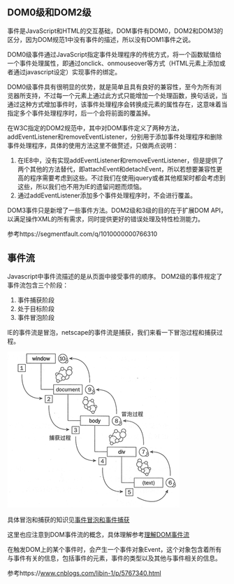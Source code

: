 ## DOM0级和DOM2级

事件是JavaScript和HTML的交互基础，DOM事件有DOM0，DOM2和DOM3的区分，因为DOM规范1中没有事件的描述，所以没有DOM1事件之说。

DOM0级事件通过JavaScript指定事件处理程序的传统方式，将一个函数赋值给一个事件处理属性，即通过onclick、onmouseover等方式（HTML元素上添加或者通过javascript设定）实现事件的绑定。

DOM0级事件具有很明显的优势，就是简单且具有良好的兼容性，至今为所有浏览器所支持，不过每一个元素上通过此方式只能增加一个处理函数，换句话说，当通过这种方式增加事件时，该事件处理程序会转换成元素的属性存在，这意味着当指定多个事件处理程序时，后一个会将前面的覆盖掉。

在W3C指定的DOM2规范中，其中对DOM事件定义了两种方法，addEventListener和removeEventListener，分别用于添加事件处理程序和删除事件处理程序，具体的使用方法这里不做赘述，只做两点说明：
1. 在IE8中，没有实现addEventListener和removeEventListener，但是提供了两个其他的方法替代，即attachEvent和detachEvent，所以若想要兼容性更高的程序需要考虑到这些。不过我们在使用jquery或者其他框架时都会考虑到这些，所以我们也不用为IE的遗留问题而烦恼。
2. 通过addEventListener添加多个事件处理程序时，不会进行覆盖。

DOM3事件只是新增了一些事件方法。DOM2级和3级的目的在于扩展DOM API，以满足操作XML的所有需求，同时提供更好的错误处理及特性检测能力。

参考https://segmentfault.com/q/1010000000766310

## 事件流

Javascript中事件流描述的是从页面中接受事件的顺序。
DOM2级的事件规定了事件流包含三个阶段：

1. 事件捕获阶段
2. 处于目标阶段
3. 事件冒泡阶段

IE的事件流是冒泡，netscape的事件流是捕获，我们来看一下冒泡过程和捕获过程。

![冒泡和捕获](../images/javascript/eventflow.jpg)

具体冒泡和捕获的知识见[事件冒泡和事件捕获](http://blog.csdn.net/flyingpig2016/article/details/52964415)

这里也应注意到DOM事件流的概念，具体理解参考[理解DOM事件流](https://segmentfault.com/a/1190000004463384)

在触发DOM上的某个事件时，会产生一个事件对象Event，这个对象包含着所有与事件有关的信息，包括事件的元素，事件的类型以及其他与事件相关的信息。

参考https://www.cnblogs.com/libin-1/p/5767340.html
